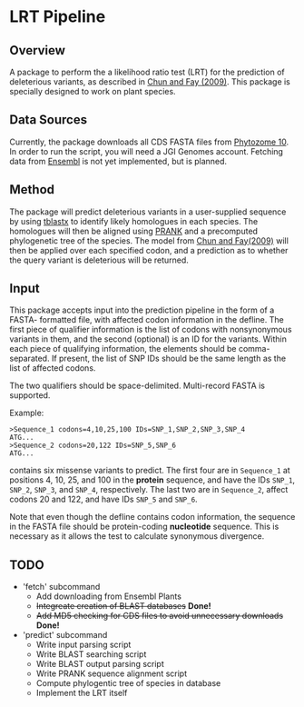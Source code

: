 LRT Pipeline
============

Overview
--------
A package to perform the a likelihood ratio test (LRT) for the prediction of
deleterious variants, as described in 
[Chun and Fay (2009)](http://genome.cshlp.org/content/19/9/1553.long). This
package is specially designed to work on plant species.

Data Sources
------------
Currently, the package downloads all CDS FASTA files from
[Phytozome 10](http://phytozome.jgi.doe.gov/). In order to run the script, you
will need a JGI Genomes account. Fetching data from 
[Ensembl](http://plants.ensembl.org) is not yet implemented, but is planned.

Method
------
The package will predict deleterious variants in a user-supplied sequence by
using [tblastx](http://blast.ncbi.nlm.nih.gov/Blast.cgi) to identify likely
homologues in each species. The homologues will then be aligned using
[PRANK](http://wasabiapp.org/software/prank/) and a precomputed phylogenetic
tree of the species. The model from 
[Chun and Fay(2009)](http://genome.cshlp.org/content/19/9/1553.long) will then
be applied over each specified codon, and a prediction as to whether the query
variant is deleterious will be returned.

Input
-----
This package accepts input into the prediction pipeline in the form of a FASTA-
formatted file, with affected codon information in the defline. The first piece
of qualifier information is the list of codons with nonsynonymous variants in 
them, and the second (optional) is an ID for the variants. Within each piece of
qualifying information, the elements should be comma-separated. If present, the
list of SNP IDs should be the same length as the list of affected codons.

The two qualifiers should be space-delimited. Multi-record FASTA is supported.

Example:
```
>Sequence_1 codons=4,10,25,100 IDs=SNP_1,SNP_2,SNP_3,SNP_4
ATG...
>Sequence_2 codons=20,122 IDs=SNP_5,SNP_6
ATG...
```

contains six missense variants to predict. The first four are in ``Sequence_1``
at positions 4, 10, 25, and 100 in the **protein** sequence, and have the IDs
``SNP_1``, ``SNP_2``, ``SNP_3``, and ``SNP_4``, respectively. The last two are
in ``Sequence_2``, affect codons 20 and 122, and have IDs ``SNP_5`` and
``SNP_6``.

Note that even though the defline contains codon information, the sequence in
the FASTA file should be protein-coding **nucleotide** sequence. This is
necessary as it allows the test to calculate synonymous divergence.

TODO
----
* 'fetch' subcommand
    * Add downloading from Ensembl Plants
    * ~~Integreate creation of BLAST databases~~ **Done!**
    * ~~Add MD5 checking for CDS files to avoid unnecessary downloads~~ **Done!**
* 'predict' subcommand
    * Write input parsing script
    * Write BLAST searching script
    * Write BLAST output parsing script
    * Write PRANK sequence alignment script
    * Compute phylogentic tree of species in database
    * Implement the LRT itself
